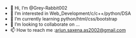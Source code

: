 - 👋 Hi, I’m @Grey-Rabbit002
- 👀 I’m interested in Web_Development/c/c++/python/DSA
- 🌱 I’m currently learning python/html/css/bootstrap
- 💞️ I’m looking to collaborate on ...
- 📫 How to reach me :arjun.saxena.as2002@gmail.com

<!---
Grey-Rabbit002/Grey-Rabbit002 is a ✨ special ✨ repository because its `README.md` (this file) appears on your GitHub profile.
You can click the Preview link to take a look at your changes.
--->
